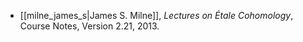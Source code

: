 - [[milne_james_s|James S. Milne]], *Lectures on Étale Cohomology*, Course Notes, Version 2.21, 2013.